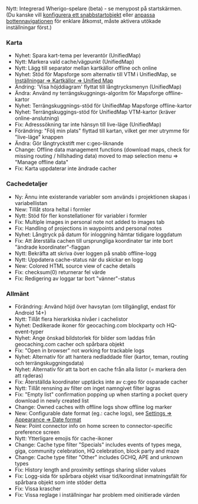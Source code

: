 Nytt: Integrerad Wherigo-spelare (beta) - se menypost på startskärmen.<br> (Du kanske vill [konfigurera ett snabbstartobjekt](cgeo-setting://quicklaunchitems_sorted) eller [anpassa bottennavigationen](cgeo-setting://custombnitem) för enklare åtkomst, måste aktivera utökade inställningar först.)

### Karta
- Nyhet: Spara kart-tema per leverantör (UnifiedMap)
- Nytt: Markera vald cache/vägpunkt (UnifiedMap)
- Nytt: Lägg till separator mellan kartkällor offline och online
- Nyhet: Stöd för Mapsforge som alternativ till VTM i UnifiedMap, se [Inställningar => Kartkällor => Unified Map](cgeo-setting://useMapsforgeInUnifiedMap)
- Ändring: 'Visa höjddiagram' flyttat till långtrycksmenyn (UnifiedMap)
- Ändra: Använd ny terrängskuggnings-algoritm för Mapsforge offline-kartor
- Nyhet: Terrängskuggnings-stöd för UnifiedMap Mapsforge offline-kartor
- Nyhet: Terrängskuggings-stöd för UnifiedMap VTM-kartor (kräver online-anslutning)
- Fix: Adresssökning tar inte hänsyn till live-läge (UnifiedMap)
- Förändring: "Följ min plats" flyttad till kartan, vilket ger mer utrymme för "live-läge" knappen
- Ändra: Gör långtryckstift mer c:geo-liknande
- Change: Offline data management functions (download maps, check for missing routing / hillshading data) moved to map selection menu => "Manage offline data"
- Fix: Karta uppdaterar inte ändrade cacher

### Cachedetaljer
- Ny: Ännu inte existerande variabler som används i projektionen skapas i variabellistan
- New: Tillåt stora heltal i formler
- Nytt: Stöd för fler konstellationer för variabler i formler
- Fix: Multiple images in personal note not added to images tab
- Fix: Handling of projections in waypoints and personal notes
- Nyhet: Långtryck på datum för inloggning hämtar tidigare loggdatum
- Fix: Att återställa cachen till ursprungliga koordinater tar inte bort "ändrade koordinater"-flaggan
- Nytt: Bekräfta att skriva över loggen på snabb offline-logg
- Nytt: Uppdatera cache-status när du skickar en logg
- New: Colored HTML source view of cache details
- Fix: checksum(0) returnerar fel värde
- Fix: Redigering av loggar tar bort "vänner"-status

### Allmänt
- Förändring: Använd höjd över havsytan (om tillgängligt, endast för Android 14+)
- Nytt: Tillåt flera hierarkiska nivåer i cachelistor
- Nyhet: Dedikerade ikoner för geocaching.com blockparty och HQ-event-typer
- Nyhet: Ange önskad bildstorlek för bilder som laddas från geocaching.com cacher och spårbara objekt
- Fix: "Open in browser" not working for trackable logs
- Nyhet: Alternativ för att hantera nedladdade filer (kartor, teman, routing och terrängskuggningsdata)
- Nyhet: Alternativ för att ta bort en cache från alla listor (= markera den att raderas)
- Fix: Återställda koordinater upptäcks inte av c:geo för osparade cacher
- Nytt: Tillåt rensning av filter om inget namngivet filter lagras
- Fix: "Empty list" confirmation popping up when starting a pocket query download in newly created list
- Change: Owned caches with offline logs show offline log marker
- New: Configurable date format (eg.: cache logs), see [Settings => Appearance => Date format](cgeo-settings://short_date_format)
- New: Point connector info on home screen to connector-specific preference screen
- Nytt: Ytterligare emojis för cache-ikoner
- Change: Cache type filter "Specials" includes events of types mega, giga, community celebration, HQ celebration, block party and maze
- Change: Cache type filter "Other" includes GCHQ, APE and unknown types
- Fix: History length and proximity settings sharing slider values
- Fix: Logg-sida för spårbara objekt visar tid/koordinat inmatningsfält för spårbara objekt som inte stöder detta
- Fix: Vissa krascher
- Fix: Vissa reglage i inställningar har problem med oinitierade värden
